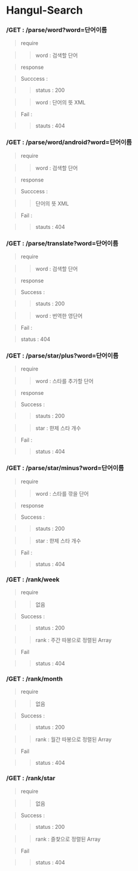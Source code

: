 # Hangul-Search

### /GET : /parse/word?word=단어이름

> require

>> word : 검색할 단어

> response

> Succcess :

>> status : 200
 
>> word : 단어의 뜻 XML

> Fail : 

>> stauts : 404

### /GET : /parse/word/android?word=단어이름

> require

>> word : 검색할 단어

> response

> Succcess :

 
>> 단어의 뜻 XML

> Fail : 


>> stauts : 404

### /GET : /parse/translate?word=단어이름

> require

>> word : 검색할 단어

> response

> Success :

>> stauts : 200

>> word : 번역한 영단어

> Fail : 

> status : 404
 
### /GET : /parse/star/plus?word=단어이름

> require

>> word : 스타를 추가할 단어

> response

> Success :

>> stauts : 200

>> star : 햔제 스타 개수

> Fail :

>> status : 404

### /GET : /parse/star/minus?word=단어이름

> require

>> word : 스타를 깎을 단어

> response

> Success :

>> stauts : 200

>> star : 햔제 스타 개수

> Fail :

>> status : 404

### /GET : /rank/week

> require 

>> 없음

> Success : 

>> status : 200

>> rank : 주간 따봉으로 정렬된 Array

> Fail

>> status : 404

### /GET : /rank/month

> require 

>> 없음

> Success : 

>> status : 200

>> rank : 월간 따봉으로 정렬된 Array

> Fail

>> status : 404


### /GET : /rank/star

> require 

>> 없음

> Success : 

>> status : 200

>> rank : 즐찿으로 정렬된 Array

> Fail

>> status : 404

